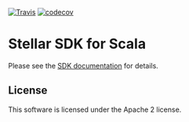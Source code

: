 [![Travis](https://travis-ci.org/Synesso/scala-stellar-sdk.svg?branch=master)](https://travis-ci.org/Synesso/scala-stellar-sdk)
[![codecov](https://codecov.io/gh/Synesso/scala-stellar-sdk/branch/master/graph/badge.svg)](https://codecov.io/gh/Synesso/scala-stellar-sdk)

# Stellar SDK for Scala

Please see the [SDK documentation](https://synesso.github.io/scala-stellar-sdk) for details.

## License

This software is licensed under the Apache 2 license.
